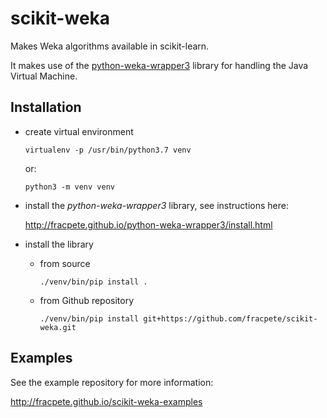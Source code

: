 # scikit-weka
Makes Weka algorithms available in scikit-learn.

It makes use of the [python-weka-wrapper3](https://github.com/fracpete/python-weka-wrapper3) 
library for handling the Java Virtual Machine.


## Installation

* create virtual environment

  ```commandline
  virtualenv -p /usr/bin/python3.7 venv
  ```
  
  or:
  
  ```commandline
  python3 -m venv venv
  ```

* install the *python-weka-wrapper3* library, see instructions here:

  http://fracpete.github.io/python-weka-wrapper3/install.html
  
* install the library

  * from source

    ```commandline
    ./venv/bin/pip install .   
    ```
    
  * from Github repository

    ```commandline
    ./venv/bin/pip install git+https://github.com/fracpete/scikit-weka.git   
    ```

## Examples

See the example repository for more information:

http://fracpete.github.io/scikit-weka-examples

